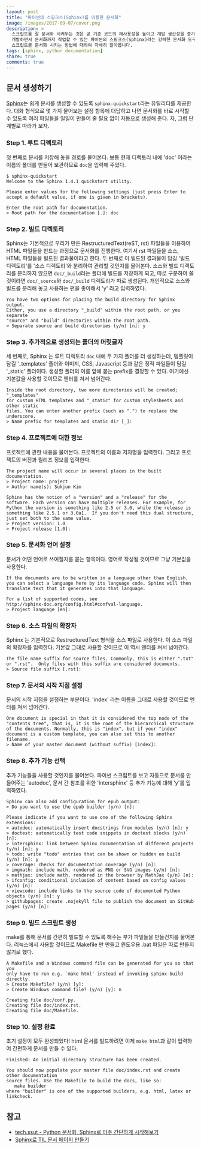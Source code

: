 ```yaml
---
layout: post
title: "파이썬의 스핑크스(Sphinx)를 이용한 문서화"
image: /images/2017-09-07/cover.png
description: >
  스크립트를 잘 문서화 시켜두는 것은 곧 기존 코드의 재사용성을 높이고 개발 생산성을 증가시킵니다.
  개발하면서 문서화까지 작업할 수 있는 파이썬의 스핑크스(Sphinx)라는 강력한 문서화 도구를 이용해 파이썬 패키지 또는
  스크립트를 문서화 시키는 방법에 대하여 자세히 알아봅니다.
tags: [sphinx, python documentation]
share: true
comments: true
---
```



## 문서 생성하기

[Sphinx](http://www.sphinx-doc.org/en/stable/)는 쉽게 문서를 생성할 수 있도록 `sphinx-quickstart`라는 유틸리티를
제공한다. 대화 형식으로 몇 가지 물어보는 설정 항목에 대답하고 나면 문서화를 바로 시작할 수 있도록 여러 파일들을 일일이
만들어 줄 필요 없이 자동으로 생성해 준다. 자, 그럼 단계별로 따라가 보자.

### Step 1. 루트 디렉토리

첫 번째로 문서를 저장해 놓을 경로를 물어본다. 보통 현재 디렉토리 내에 'doc' 이라는 이름의 폴더를 만들어 보관하므로
`doc`을 입력해 주었다.

```
$ sphinx-quickstart
Welcome to the Sphinx 1.4.1 quickstart utility.

Please enter values for the following settings (just press Enter to
accept a default value, if one is given in brackets).

Enter the root path for documentation.
> Root path for the documentation [.]: doc
```

### Step 2. 빌드 디렉토리

Sphinx는 기본적으로 우리가 만든 RestructuredText(reST, rst) 파일들을 이용하여 HTML 파일들을 만드는 과정으로 문서화를
진행한다. 여기서 rst 파일들을 소스, HTML 파일들을 빌드된 결과물이라고 한다. 두 번째로 이 빌드된 결과물이 담길
'빌드 디렉토리'를 '소스 디렉토리'와 분리하여 관리할 것인지를 물어본다. 소스와 빌드 디렉토리를 분리하지 않으면
`doc/_build`라는 폴더에 빌드를 저장하게 되고, 따로 구분하여 쓸 것이라면 `doc/_source`와 `doc/_build` 디렉토리가 따로
생성된다. 개인적으로 소스와 빌드를 분리해 놓고 사용하는 편을 좋아해서 'y' 라고 입력하였다.

```
You have two options for placing the build directory for Sphinx output.
Either, you use a directory "_build" within the root path, or you separate
"source" and "build" directories within the root path.
> Separate source and build directories (y/n) [n]: y
```

### Step 3. 추가적으로 생성되는 폴더의 머릿글자

세 번째로, Sphinx 는 루트 디렉토리 `doc` 내에 두 가지 폴더를 더 생성하는데,
템플릿이 담길 '_templates' 폴더와 이미지, CSS, Javascript 등과 같은 정적 파일들이 담길 '_static' 폴더이다.
생성할 폴더의 이름 앞에 붙는 prefix를 결정할 수 있다. 여기에선 기본값을 사용할 것이므로 엔터를 쳐서 넘어간다.

```
Inside the root directory, two more directories will be created; "_templates"
for custom HTML templates and "_static" for custom stylesheets and other static
files. You can enter another prefix (such as ".") to replace the underscore.
> Name prefix for templates and static dir [_]:
```

### Step 4. 프로젝트에 대한 정보

프로젝트에 관한 내용을 물어본다. 프로젝트의 이름과 저자명을 입력한다. 그리고 프로젝트의 버전과 릴리즈 정보를 입력한다.

```
The project name will occur in several places in the built documentation.
> Project name: project
> Author name(s): Sukjun Kim

Sphinx has the notion of a "version" and a "release" for the
software. Each version can have multiple releases. For example, for
Python the version is something like 2.5 or 3.0, while the release is
something like 2.5.1 or 3.0a1.  If you don't need this dual structure,
just set both to the same value.
> Project version: 1.0
> Project release [1.0]:
```

### Step 5. 문서화 언어 설정

문서가 어떤 언어로 쓰여질지를 묻는 항목이다. 영어로 작성될 것이므로 그냥 기본값을 사용한다.

```
If the documents are to be written in a language other than English,
you can select a language here by its language code. Sphinx will then
translate text that it generates into that language.

For a list of supported codes, see
http://sphinx-doc.org/config.html#confval-language.
> Project language [en]:
```

### Step 6. 소스 파일의 확장자

Sphinx 는 기본적으로 RestructuredText 형식을 소스 파일로 사용한다. 이 소스 파일의 확장자를 입력한다.
기본값 그대로 사용할 것이므로 이 역시 엔터를 쳐서 넘어간다.

```
The file name suffix for source files. Commonly, this is either ".txt"
or ".rst".  Only files with this suffix are considered documents.
> Source file suffix [.rst]:
```

### Step 7. 문서의 시작 지점 설정

문서의 시작 지점을 설정하는 부분이다. 'index' 라는 이름을 그대로 사용할 것이므로 엔터를 쳐서 넘어간다.

```
One document is special in that it is considered the top node of the
"contents tree", that is, it is the root of the hierarchical structure
of the documents. Normally, this is "index", but if your "index"
document is a custom template, you can also set this to another filename.
> Name of your master document (without suffix) [index]:
```

### Step 8. 추가 기능 선택

추가 기능들을 사용할 것인지를 물어본다. 파이썬 스크립트를 보고 자동으로 문서를 만들어주는 'autodoc',
문서 간 참조를 위한 'intersphinx' 등 추가 기능에 대해 'y'를 입력하였다.

```
Sphinx can also add configuration for epub output:
> Do you want to use the epub builder (y/n) [n]:

Please indicate if you want to use one of the following Sphinx extensions:
> autodoc: automatically insert docstrings from modules (y/n) [n]: y
> doctest: automatically test code snippets in doctest blocks (y/n) [n]:
> intersphinx: link between Sphinx documentation of different projects (y/n) [n]: y
> todo: write "todo" entries that can be shown or hidden on build (y/n) [n]: y
> coverage: checks for documentation coverage (y/n) [n]:
> imgmath: include math, rendered as PNG or SVG images (y/n) [n]:
> mathjax: include math, rendered in the browser by MathJax (y/n) [n]:
> ifconfig: conditional inclusion of content based on config values (y/n) [n]:
> viewcode: include links to the source code of documented Python objects (y/n) [n]: y
> githubpages: create .nojekyll file to publish the document on GitHub pages (y/n) [n]:
```

### Step 9. 빌드 스크립트 생성

make를 통해 문서를 간편히 빌드할 수 있도록 해주는 부가 파일들을 만들건지를 물어본다.
리눅스에서 사용할 것이므로 Makefile 만 만들고 윈도우용 .bat 파일은 따로 만들지 않기로 했다.

```
A Makefile and a Windows command file can be generated for you so that you
only have to run e.g. `make html' instead of invoking sphinx-build
directly.
> Create Makefile? (y/n) [y]:
> Create Windows command file? (y/n) [y]: n

Creating file doc/conf.py.
Creating file doc/index.rst.
Creating file doc/Makefile.
```

### Step 10. 설정 완료

초기 설정이 모두 완성되었다! html 문서를 빌드하려면 이제 `make html`과 같이 입력하여 간편하게 문서를 만들 수 있다.

```
Finished: An initial directory structure has been created.

You should now populate your master file doc/index.rst and create other documentation
source files. Use the Makefile to build the docs, like so:
   make builder
where "builder" is one of the supported builders, e.g. html, latex or linkcheck.
```


## 참고

* [tech.ssut - Python 문서화, Sphinx로 아주 간단하게 시작해보기](https://tech.ssut.me/2015/07/28/start-python-documentation-using-sphinx/)
* [Sphinx로 TIL 문서 페이지 만들기](https://songyunseop.github.io/post/2017/11/setting-til-page-with-sphinx/)